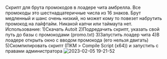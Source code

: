 Скрипт для брута промокодов в лоадере чита амбрелла. Все промокоды это шестнадцатеричные числа из 16 знаков. Брут медленный и шанс очень низкий, но может кому то повезет набрутить промокод на лайфтайм. Никакой капчи или таймаута нет.
Использование:
  1)Скачать Autoit
  2)Подредачить скрипт, указать свой путь до базы с промокодами (promo.txt)
  3)Запустить лоадер чита
  4)В лоадере открыть окно с вводом промокода (его нельзя двигать)
  5)Скомпилировать скрипт (ПКМ > Compile Script (x64)) и запустить с правами администратора
  ![2023-02-05 19-21-52](https://user-images.githubusercontent.com/38525999/216820799-102f780b-7571-4808-96e6-3739366806d0.gif)
